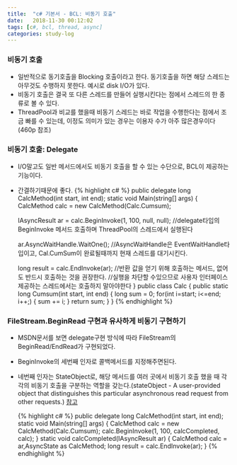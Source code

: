 ```yaml
---
title:  "c# 기본서 - BCL: 비동기 호출"
date:   2018-11-30 00:12:02
tags: [c#, bcl, thread, async]
categories: study-log
---
```


### 비동기 호출
- 일반적으로 동기호출을 Blocking 호출이라고 한다. 동기호출을 하면 해당 스레드는 아무것도 수행하지 못한다. 예시로 disk I/O가 있다.
- 비동기 호출은 결국 또 다른 스레드를 만들어 실행시킨다는 점에서 스레드의 한 종류로 볼 수 있다.
- ThreadPool과 비교를 했을때 비동기 스레드는 바로 작업을 수행한다는 점에서 조금 빠를 수 있는데, 이정도 의미가 있는 경우는 이용자 수가 아주 많은경우이다(460p 참조)


### 비동기 호출: Delegate
- I/O말고도 일반 메서드에서도 비동기 호출을 할 수 있는 수단으로, BCL이 제공하는 기능이다.
- 간결하기때문에 좋다.
{% highlight c# %}
public delegate long CalcMethod(int start, int end);
static void Main(string[] args) {
    CalcMethod calc = new CalcMethod(Calc.Cumsum);
     
    IAsyncResult ar = calc.BeginInvoke(1, 100, null, null);
    //delegate타입의 BeginInvoke 메서드 호출하며 ThreadPool의 스레드에서 실행된다

    ar.AsyncWaitHandle.WaitOne(); 
    //AsyncWaitHandle은 EventWaitHandle타입이고, Cal.CumSum이 완료될때까지 현재 스레드를 대기시킨다.

    long result = calc.EndInvoke(ar);
    //반환 값을 얻기 위해 호출하는 메서드, 없어도 반드시 호출하는 것을 권장한다.
    //실행을 차단할 수있으므로 사용자 인터페이스 제공하는 스레드에서는 호출하지 말아야한다
}
public class Calc {
    public static long Cumsum(int start, int end) {
        long sum = 0;
        for(int i=start; i<=end; i++;) {
            sum += i;
        }
        return sum;
    }
}
{% endhighlight %}


### FileStream.BeginRead 구현과 유사하게 비동기 구현하기
- MSDN문서를 보면 delegate구현 방식에 따라 FileStream의 BeginRead/EndRead가 구현되었다.
- BeginInvoke의 세번째 인자로 콜백메서드를 지정해주면된다.
- 네번째 인자는 StateObject로, 해당 메서드를 여러 곳에서 비동기 호출 했을 때 각각의 비동기 호출을 구분하는 역할을 갖는다.(stateObject - A user-provided object that distinguishes this particular asynchronous read request from other requests.) [참고](http://www.java2s.com/Tutorials/CSharp/System.IO/FileStream/C_FileStream_BeginRead.htm)
  
  {% highlight c# %}
public delegate long CalcMethod(int start, int end);
static void Main(string[] args) {
    CalcMethod calc = new CalcMethod(Calc.Cumsum);
    calc.BeginInvoke(1, 100, calcCompleted, calc);
}
static void calcCompleted(IAsyncResult ar) {
    CalcMethod calc = ar,AsyncState as CalcMethod;
    long result = calc.EndInvoke(ar);
}
{% endhighlight %}